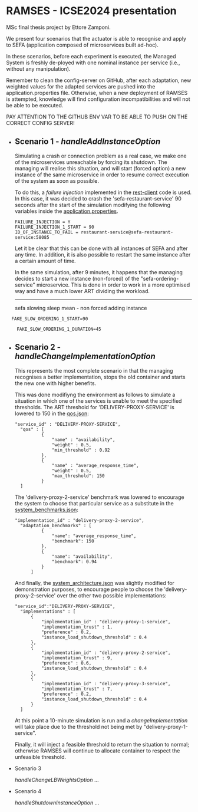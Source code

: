 # RAMSES - ICSE2024 presentation
MSc final thesis project by Ettore Zamponi.

We present four scenarios that the actuator is able to recognise and apply to SEFA (application composed of microservices built ad-hoc).

In these scenarios, before each experiment is executed, the Managed System is freshly de-ployed with one nominal instance per service (i.e., without any manipulation).

Remember to clean the config-server on GitHub, after each adaptation, new weighted values for the adapted services are pushed into the application.properties file. Otherwise, when a new deployment of RAMSES is attempted, knowledge will find configuration incompatibilities and will not be able to be executed.

PAY ATTENTION TO THE GITHUB ENV VAR TO BE ABLE TO PUSH ON THE CORRECT CONFIG SERVER!

* ## Scenario 1 - *handleAddInstanceOption*

  Simulating a crash or connection problem as a real case, we make one of the microservices unreachable by forcing its shutdown.
  The managing will realise this situation, and will start (forced option) a new instance of the same microservice in order to resume correct execution of the system as soon as possible.

  To do this, a *failure injection* implemented in the [rest-client](./managed-system/rest-client/src/main/java/sefa/restclient/domain/FailureInjectionService.java) code is used.
  In this case, it was decided to crash the 'sefa-restaurant-service' 90 seconds after the start of the simulation modifying the following variables inside the [application.properties](./managed-system/rest-client/src/main/resources/application.properties).
  ```
  FAILURE_INJECTION = Y
  FAILURE_INJECTION_1_START = 90
  ID_OF_INSTANCE_TO_FAIL = restaurant-service@sefa-restaurant-service:58085
  ```
  Let it be clear that this can be done with all instances of SEFA and after any time. In addition, it is also possible to restart the same instance after a certain amount of time.

  In the same simulation, after 9 minutes, it happens that the managing decides to start a new instance (non-forced) of the "sefa-ordering-service" microservice. This is done in order to work in a more optimised way and have a much lower ART dividing the workload.

  -----------

  sefa slowing sleep mean - non forced adding instance

```
  FAKE_SLOW_ORDERING_1_START=90
  
	FAKE_SLOW_ORDERING_1_DURATION=45
```


* ## Scenario 2 - *handleChangeImplementationOption*

  This represents the most complete scenario in that the managing recognises a better implementation, stops the old container and starts the new one with higher benefits.
  
  This was done modifiyng the environment as follows to simulate a situation in which one of the services is unable to meet the specified thresholds.
  The ART threshold for 'DELIVERY-PROXY-SERVICE' is lowered to 150 in the [qos.json](./managing-system/knowledge/architecture_sla/sefa/qos_specification.json):
  ```
  "service_id" : "DELIVERY-PROXY-SERVICE",
	"qos" : [
			{
				"name" : "availability",
				"weight" : 0.5,
				"min_threshold" : 0.92
			},
			{
				"name" : "average_response_time",
				"weight" : 0.5,
				"max_threshold": 150
			}
	]
  ```
  The 'delivery-proxy-2-service' benchmark was lowered to encourage the system to choose that particular service as a substitute in the [system_benchmarks.json](./managing-system/knowledge/architecture_sla/sefa/system_benchmarks.json):
  ```
  "implementation_id" : "delivery-proxy-2-service",
	"adaptation_benchmarks" : [
			{
				"name": "average_response_time",
				"benchmark": 150
			},
			{
				"name": "availability",
				"benchmark": 0.94
			}
		]
  ```
  And finally, the [system_architecture.json](./managing-system/knowledge/architecture_sla/sefa/system_architecture.json) was slightly modified for demonstration purposes, to encourage people to choose the 'delivery-proxy-2-service' over the other two possible implementations:
  ```
  "service_id":"DELIVERY-PROXY-SERVICE",
	"implementations" : [
		{
			"implementation_id" : "delivery-proxy-1-service",
			"implementation_trust" : 1,
			"preference" : 0.2,
			"instance_load_shutdown_threshold" : 0.4
		},
		{
			"implementation_id" : "delivery-proxy-2-service",
			"implementation_trust" : 9,
			"preference" : 0.6,
			"instance_load_shutdown_threshold" : 0.4
		},
		{
			"implementation_id" : "delivery-proxy-3-service",
			"implementation_trust" : 7,
			"preference" : 0.2,
			"instance_load_shutdown_threshold" : 0.4
		}
	]
  ```
  At this point a 10-minute simulation is run and a *changeImplementation* will take place due to the threshold not being met by "delivery-proxy-1-service".

  Finally, it will inject a feasible threshold to return the situation to normal; otherwise RAMSES will continue to allocate container to respect the unfeasible threshold.
  

* Scenario 3
  
  *handleChangeLBWeightsOption*
  ...
* Scenario 4
  
  *handleShutdownInstanceOption*
  ...
  
